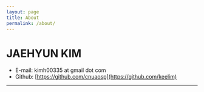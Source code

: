 ```yaml
---
layout: page
title: About
permalink: /about/
---
```


# JAEHYUN KIM

- E-mail: kimh00335 at gmail dot com  
- Github: [https://github.com/cnuaosp](https://github.com/keelim)

  
---
